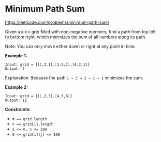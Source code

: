 # Minimum Path Sum

https://leetcode.com/problems/minimum-path-sum/

Given a `m` x `n` grid filled with non-negative numbers, find a path from top left to bottom right, which minimizes the sum of all numbers along its path.

Note: You can only move either down or right at any point in time.

**Example 1:**

```
Input: grid = [[1,3,1],[1,5,1],[4,2,1]]
Output: 7
```

Explanation: Because the path `1 → 3 → 1 → 1 → 1` minimizes the sum.

**Example 2:**

```
Input: grid = [[1,2,3],[4,5,6]]
Output: 12
```
 
**Constraints:**

 - `m == grid.length`
 - `n == grid[i].length`
 - `1 <= m, n <= 200`
 - `0 <= grid[i][j] <= 100`